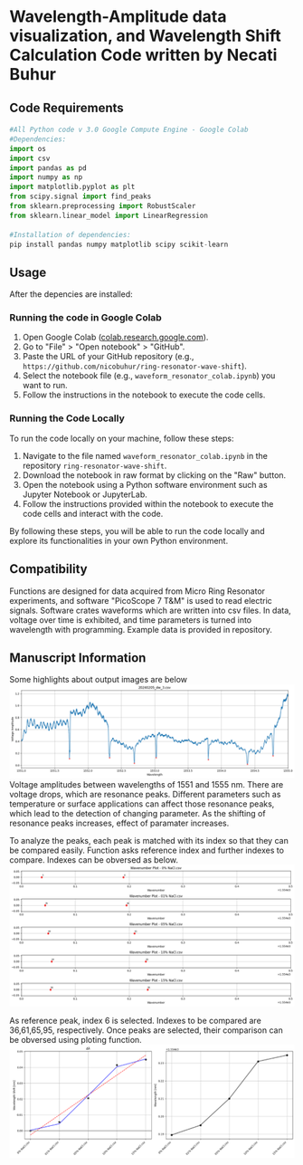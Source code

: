 # Wavelength-Amplitude data visualization, and Wavelength Shift Calculation Code written by Necati Buhur

## Code Requirements

```python
#All Python code v 3.0 Google Compute Engine - Google Colab
#Dependencies:
import os
import csv
import pandas as pd
import numpy as np
import matplotlib.pyplot as plt
from scipy.signal import find_peaks
from sklearn.preprocessing import RobustScaler
from sklearn.linear_model import LinearRegression

#Installation of dependencies:
pip install pandas numpy matplotlib scipy scikit-learn
```

## Usage
After the depencies are installed:

### Running the code in Google Colab

1. Open Google Colab ([colab.research.google.com](https://colab.research.google.com/)).
2. Go to "File" > "Open notebook" > "GitHub".
3. Paste the URL of your GitHub repository (e.g., `https://github.com/nicobuhur/ring-resonator-wave-shift`).
4. Select the notebook file (e.g., `waveform_resonator_colab.ipynb`) you want to run.
5. Follow the instructions in the notebook to execute the code cells.

### Running the Code Locally

To run the code locally on your machine, follow these steps:

1. Navigate to the file named `waveform_resonator_colab.ipynb` in the repository `ring-resonator-wave-shift`.
2. Download the notebook in raw format by clicking on the "Raw" button.
3. Open the notebook using a Python software environment such as Jupyter Notebook or JupyterLab.
4. Follow the instructions provided within the notebook to execute the code cells and interact with the code.

By following these steps, you will be able to run the code locally and explore its functionalities in your own Python environment.

## Compatibility
Functions are designed for data acquired from Micro Ring Resonator experiments, and software "PicoScope 7 T&M" is used to read electric signals. Software crates waveforms which are written into csv files. In data, voltage over time is exhibited, and time parameters is turned into wavelength with programming. Example data is provided in repository. 

## Manuscript Information
Some highlights about output images are below
![alt text](images/sweep.png)
Voltage amplitudes between wavelengths of 1551 and 1555 nm. There are voltage drops, which are resonance peaks. Different parameters such as temperature or surface applications can affect those resonance peaks, which lead to the detection of changing parameter. As the shifting of resonance peaks increases, effect of paramater increases. 

To analyze the peaks, each peak is matched with its index so that they can be compared easily. Function asks reference index and further indexes to compare. Indexes can be obversed as below.
![alt text](images/index.png)

As reference peak, index 6 is selected. Indexes to be compared are 36,61,65,95, respectively. Once peaks are selected, their comparison can be obversed using ploting function.
![alt text](images/shift.png)
